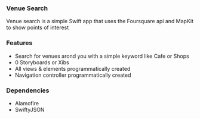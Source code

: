 ### Venue Search
Venue search is a simple Swift app that uses the Foursquare api and MapKit to show points of interest

### Features 
 - Search for venues arond you with a simple keyword like Cafe or Shops
 - 0 Storyboards or Xibs
 - All views & elements programmatically created
 - Navigation controller programmatically created

 ### Dependencies
 - Alamofire
 - SwiftyJSON
